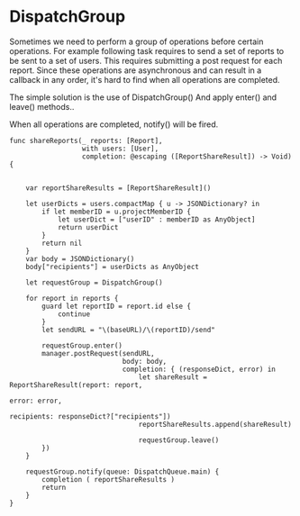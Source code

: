 # DispatchGroup

Sometimes we need to perform a group of operations before certain operations. For example following task requires to send a set of reports to be sent to a set of users. This requires submitting a post request for each report. Since these operations are asynchronous and can result in a  callback in any order, it's hard to find when all operations are completed.

The simple solution is the use of DispatchGroup()
And apply enter() and leave() methods..

When all operations are completed, notify() will be fired.


```
func shareReports(_ reports: [Report],
                  with users: [User],
                  completion: @escaping ([ReportShareResult]) -> Void) {
    

    var reportShareResults = [ReportShareResult]()
    
    let userDicts = users.compactMap { u -> JSONDictionary? in
        if let memberID = u.projectMemberID {
            let userDict = ["userID" : memberID as AnyObject]
            return userDict
        }
        return nil
    }
    var body = JSONDictionary()
    body["recipients"] = userDicts as AnyObject
    
    let requestGroup = DispatchGroup()
    
    for report in reports {
        guard let reportID = report.id else {
            continue
        }
        let sendURL = "\(baseURL)/\(reportID)/send"
        
        requestGroup.enter()
        manager.postRequest(sendURL,
                            body: body,
                            completion: { (responseDict, error) in
                                let shareResult = ReportShareResult(report: report,
                                                                    error: error,
                                                                    recipients: responseDict?["recipients"])
                                reportShareResults.append(shareResult)
                                
                                requestGroup.leave()
        })
    }
    
    requestGroup.notify(queue: DispatchQueue.main) {
        completion ( reportShareResults )
        return
    }
}
```
